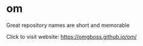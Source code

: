 # om
Great repository names are short and memorable


Click to visit website: https://omgboss.github.io/om/
